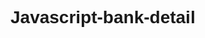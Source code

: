 # Javascript-bank-detail
<!DOCTYPE html>
<html lang="en">
<head>
    <meta charset="UTF-8">
    <meta name="viewport" content="width=device-width, initial-scale=1.0">
    <title>Bank account</title>
    <style>
        body {
            font-family: Arial, sans-serif;
        }

        #output {
            margin-top: 20px;
        }
    </style>
</head>
<body>      

<script>
    
    var name, address, contact, balance;
    var depositHistory = [];
    var withdrawHistory = [];

    function manageAccount() {
        
        if (!name) {
            name = prompt("Enter your name:");
            address = prompt("Enter your address:");
            contact = prompt("Enter your contact number:");
            balance = parseFloat(prompt("Enter your initial deposit:")) || 0; 
        }

    
        var output = "Name: " + name + "<br>";
        output += "Address: " + address + "<br>";
        output += "Contact: " + contact + "<br>";
        output += "Current Balance: Rs" + balance.toFixed(2) + "<br>";

        
        var action = prompt("Choose an action: \n 1. Deposit \n 2. Withdraw \n 3. Check Current Balance");

        
        switch (parseInt(action)) {
            case 1:
                var depositAmount = parseFloat(prompt("Enter the deposit amount:"));
                if (!isNaN(depositAmount)) {
                    balance += depositAmount;
                    depositHistory.push({ amount: depositAmount, balance: balance });
                    output += "Deposited: Rs" + depositAmount.toFixed(2) + "<br>";
                } else {
                    output += "Invalid deposit amount entered.<br>";
                }
                break;
            case 2:
                var withdrawAmount = parseFloat(prompt("Enter the withdrawal amount:"));
                if (!isNaN(withdrawAmount)) {
                    if (withdrawAmount <= balance) {
                        balance -= withdrawAmount;
                        withdrawHistory.push({ amount: withdrawAmount, balance: balance });
                        output += "Withdrawn: Rs" + withdrawAmount.toFixed(2) + "<br>";
                    } else {
                        output += "Insufficient funds for withdrawal.<br>";
                    }
                } else {
                    output += "Invalid withdrawal amount entered.<br>";
                }
                break;
            case 3:
            output += "Current Balance: Rs" + balance.toFixed(2) + "<br>"; 
                break;
            default:
                output += "Invalid option selected.<br>";
        }

        output += "Total Balance: Rs" + balance.toFixed(2) + "<br>";
    
        output += "<br>Deposit History:<br>";
        depositHistory.forEach(entry => {
            output += `Deposited: Rs${entry.amount.toFixed(2)}, Balance: Rs${entry.balance.toFixed(2)}<br>`;
        });

        output += "<br>Withdrawal History:<br>";
        withdrawHistory.forEach(entry => {
            output += `Withdrawn: Rs${entry.amount.toFixed(2)}, Balance: Rs${entry.balance.toFixed(2)}<br>`;
        });

    
        document.getElementById("output").innerHTML = output;
    }
</script>

<h2>Bank account</h2>
<button onclick="manageAccount()">Manage Account</button>

<div id="output"></div>

</body>
</html>
